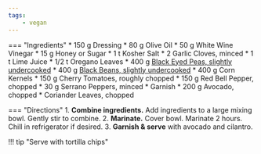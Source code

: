 ```yaml
---
tags:
    - vegan
---
```

=== "Ingredients"
    * 150 g Dressing
        * 80 g Olive Oil
        * 50 g White Wine Vinegar
        * 15 g Honey or Sugar
        * 1 t Kosher Salt
        * 2 Garlic Cloves, minced
        * 1 t Lime Juice
        * 1/2 t Oregano Leaves
    * 400 g [Black Eyed Peas, slightly undercooked](../../legumes/beans/index.md)
    * 400 g [Black Beans, slightly undercooked](../../legumes/beans/index.md)
    * 400 g Corn Kernels
    * 150 g Cherry Tomatoes, roughly chopped
    * 150 g Red Bell Pepper, chopped
    * 30 g Serrano Peppers, minced
    * Garnish
        * 200 g Avocado, chopped
        * Coriander Leaves, chopped

=== "Directions"
    1. **Combine ingredients.** Add ingredients to a large mixing bowl. Gently stir to combine.
    2. **Marinate.** Cover bowl. Marinate 2 hours. Chill in refrigerator if desired.
    3. **Garnish & serve** with avocado and cilantro.

!!! tip "Serve with tortilla chips"

[^1]:
    Herrera, Serene. ["Texas Caviar."](https://houseofyumm.com/texas-caviar/) *House of Yumm.* 31 December 2019.

